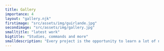 ```yaml
---
title: Gallery
importance: 4
layout: "gallery.njk"
firstimage: "src/assets/img/guirlande.jpg"
secondimage: "src/assets/img/gallery.jpg"
smalltitle: "latest work"
bigtitle: "Studies, commands and more"
smalldescription: "Every project is the opportunity to learn a lot of new things. Here's a variety of projects I worked on."
---
```

